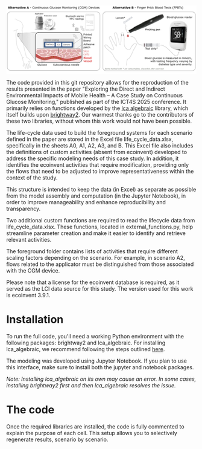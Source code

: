 <img src="./source/img/context.png" alt="logo" width="800" style="margin:auto;display:block"/>

The code provided in this git repository allows for the reproduction of the results presented in the paper "Exploring the Direct and Indirect Environmental Impacts of Mobile Health – A Case Study on Continuous Glucose Monitoring," published as part of the ICT4S 2025 conference. It primarily relies on functions developed by the [lca algebraic](https://github.com/oie-mines-paristech/lca_algebraic) library, which itself builds upon [brightway2](https://docs.brightway.dev/en/latest/). Our warmest thanks go to the contributors of these two libraries, without whom this work would not have been possible.

The life-cycle data used to build the foreground systems for each scenario defined in the paper are stored in the Excel file life_cycle_data.xlsx, specifically in the sheets A0, A1, A2, A3, and B. This Excel file also includes the definitions of custom activities (absent from ecoinvent) developed to address the specific modeling needs of this case study. In addition, it identifies the ecoinvent activities that require modification, providing only the flows that need to be adjusted to improve representativeness within the context of the study.

This structure is intended to keep the data (in Excel) as separate as possible from the model assembly and computation (in the Jupyter Notebook), in order to improve manageability and enhance reproducibility and transparency.

Two additional custom functions are required to read the lifecycle data from life_cycle_data.xlsx. These functions, located in external_functions.py, help streamline parameter creation and make it easier to identify and retrieve relevant activities.

The foreground folder contains lists of activities that require different scaling factors depending on the scenario. For example, in scenario A2, flows related to the applicator must be distinguished from those associated with the CGM device.

Please note that a license for the ecoinvent database is required, as it served as the LCI data source for this study. The version used for this work is ecoinvent 3.9.1.

# Installation

To run the full code, you'll need a working Python environment with the following packages: brightway2 and lca_algebraic. For installing lca_algebraic, we recommend following the steps outlined [here](https://github.com/oie-mines-paristech/lca_algebraic).

The modeling was developed using Jupyter Notebook. If you plan to use this interface, make sure to install both the jupyter and notebook packages.

*Note: Installing lca_algebraic on its own may cause an error. In some cases, installing brightway2 first and then lca_algebraic resolves the issue.*

# The code

Once the required libraries are installed, the code is fully commented to explain the purpose of each cell. This setup allows you to selectively regenerate results, scenario by scenario.